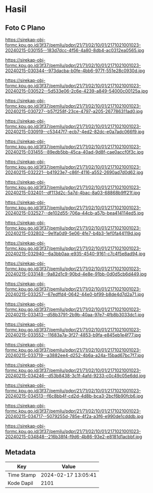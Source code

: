 # Hasil

## Foto C Plano

https://sirekap-obj-formc.kpu.go.id/3f37/pemilu/pdpr/21/71/02/10/01/2171021001023-20240215-030155--183d7dcc-4f56-4a80-8db4-ac0312ea0565.jpg

https://sirekap-obj-formc.kpu.go.id/3f37/pemilu/pdpr/21/71/02/10/01/2171021001023-20240215-030344--973dacba-b0fe-4bb6-977f-551e28c0930d.jpg

https://sirekap-obj-formc.kpu.go.id/3f37/pemilu/pdpr/21/71/02/10/01/2171021001023-20240215-030522--5d533e06-2c6e-4239-a849-54000c00125a.jpg

https://sirekap-obj-formc.kpu.go.id/3f37/pemilu/pdpr/21/71/02/10/01/2171021001023-20240215-030727--b57f258f-23ce-4797-a205-267786311ad0.jpg

https://sirekap-obj-formc.kpu.go.id/3f37/pemilu/pdpr/21/71/02/10/01/2171021001023-20240215-030919--c53447f7-ecb7-4ed2-82dc-e0a7adc066f9.jpg

https://sirekap-obj-formc.kpu.go.id/3f37/pemilu/pdpr/21/71/02/10/01/2171021001023-20240215-031455--89edb5bb-45ca-40ad-9d8f-cae0accf0f3c.jpg

https://sirekap-obj-formc.kpu.go.id/3f37/pemilu/pdpr/21/71/02/10/01/2171021001023-20240215-032221--b41923e7-c86f-4116-a552-2690ad7d0d62.jpg

https://sirekap-obj-formc.kpu.go.id/3f37/pemilu/pdpr/21/71/02/10/01/2171021001023-20240215-032401--df113d2c-5a7d-4bac-8a03-68868b9ff21f.jpg

https://sirekap-obj-formc.kpu.go.id/3f37/pemilu/pdpr/21/71/02/10/01/2171021001023-20240215-032527--de102d55-706a-44cb-a57b-bea414114ed5.jpg

https://sirekap-obj-formc.kpu.go.id/3f37/pemilu/pdpr/21/71/02/10/01/2171021001023-20240215-032802--9e1fa0d9-5e06-4fe7-b4b3-1ef0fa44119d.jpg

https://sirekap-obj-formc.kpu.go.id/3f37/pemilu/pdpr/21/71/02/10/01/2171021001023-20240215-032940--6a3bb0aa-e935-4540-9161-c7c4f5e8ad94.jpg

https://sirekap-obj-formc.kpu.go.id/3f37/pemilu/pdpr/21/71/02/10/01/2171021001023-20240215-033148--9a82d1c9-90bd-4e8e-91bb-0d0d5cb6d449.jpg

https://sirekap-obj-formc.kpu.go.id/3f37/pemilu/pdpr/21/71/02/10/01/2171021001023-20240215-033257--67edffd4-0642-44e0-bf99-b8de4d7d2a71.jpg

https://sirekap-obj-formc.kpu.go.id/3f37/pemilu/pdpr/21/71/02/10/01/2171021001023-20240215-033413--d58b3791-2b9b-40aa-97e7-4fb8b3033dc1.jpg

https://sirekap-obj-formc.kpu.go.id/3f37/pemilu/pdpr/21/71/02/10/01/2171021001023-20240215-033552--11683a7a-3f27-4853-b9fa-e845eb1e4f77.jpg

https://sirekap-obj-formc.kpu.go.id/3f37/pemilu/pdpr/21/71/02/10/01/2171021001023-20240215-033719--a3882ee4-d252-4b6a-a24a-15bad67bc7f7.jpg

https://sirekap-obj-formc.kpu.go.id/3f37/pemilu/pdpr/21/71/02/10/01/2171021001023-20240215-034246--d53b8438-3c1f-4afd-9233-c0c49c05e6dd.jpg

https://sirekap-obj-formc.kpu.go.id/3f37/pemilu/pdpr/21/71/02/10/01/2171021001023-20240215-034513--f6c8bb4f-cd2d-4d8b-bca3-2bcf6b90fcb6.jpg

https://sirekap-obj-formc.kpu.go.id/3f37/pemilu/pdpr/21/71/02/10/01/2171021001023-20240215-034717--5079255d-785e-4f2a-a3f6-e990de1cdddb.jpg

https://sirekap-obj-formc.kpu.go.id/3f37/pemilu/pdpr/21/71/02/10/01/2171021001023-20240215-034848--216b38f4-f9d6-4b86-93e2-e8181d1acbbf.jpg


## Metadata

| Key        | Value               |
| ---------- | ------------------- |
| Time Stamp | 2024-02-17 13:05:41 |
| Kode Dapil | 2101                |



